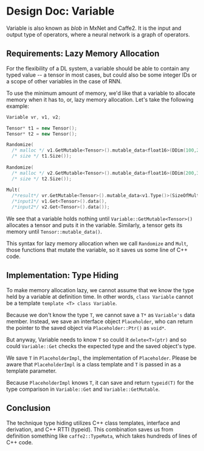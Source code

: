 # Design Doc: Variable


Variable is also known as *blob* in MxNet and Caffe2.  It is the input and output type of operators, where a neural network is a graph of operators.

## Requirements: Lazy Memory Allocation

For the flexibility of a DL system, a variable should be able to contain any typed value -- a tensor in most cases, but could also be some integer IDs or a scope of other variables in the case of RNN.

To use the minimum amount of memory, we'd like that a variable to allocate memory when it has to, or, lazy memory allocation.  Let's take the following example:

```cpp
Variable vr, v1, v2;

Tensor* t1 = new Tensor();
Tensor* t2 = new Tensor();

Randomize(
  /* malloc */ v1.GetMutable<Tensor>().mutable_data<float16>(DDim(100,200)),
  /* size */ t1.Size());
  
Randomize(
  /* malloc */ v2.GetMutable<Tensor>().mutable_data<float16>(DDim(200,300)),
  /* size */ t2.Size());
  
Mult(
  /*result*/ vr.GetMutable<Tensor>().mutable_data<v1.Type()>(SizeOfMult(v1, v2)),
  /*input1*/ v1.Get<Tensor>().data(),
  /*input2*/ v2.Get<Tensor>().data());
```
     
We see that a variable holds nothing until `Variable::GetMutable<Tensor>()` allocates a tensor and puts it in the variable.  Similarly, a tensor gets its memory until `Tensor::mutable_data()`.

This syntax for lazy memory allocation when we call `Randomize` and `Mult`, those functions that mutate the variable, so it saves us some line of C++ code.


## Implementation: Type Hiding

To make memory allocation lazy, we cannot assume that we know the type held by a variable at definition time.  In other words, `class Variable` cannot be a template `template <T> class Variable`.

Because we don't know the type `T`, we cannot save a `T*` as `Variable's` data member.  Instead, we save an interface object `Placeholder`, who can return the pointer to the saved object via `Placeholder::Ptr()` as `void*`.

But anyway, Variable needs to know `T` so could it `delete<T>(ptr)` and so could `Variable::Get` checks the expected type and the saved object's type.

We save `T` in `PlaceholderImpl`, the implementation of `Placeholder`.  Please be aware that `PlaceholderImpl` is a class template and `T` is passed in as a template parameter.

Because `PlaceholderImpl` knows `T`, it can save and return `typeid(T)` for the type comparison in `Variable::Get` and `Variable::GetMutable`.


## Conclusion

The technique type hiding utilizes C++ class templates, interface and derivation, and C++ RTTI (typeid).  This combination saves us from definition something like `caffe2::TypeMata`, which takes hundreds of lines of C++ code.
